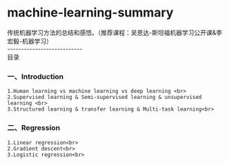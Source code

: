# machine-learning-summary
传统机器学习方法的总结和感悟。（推荐课程：吴恩达-斯坦福机器学习公开课&李宏毅-机器学习）<br>
---------------------------<br>
目录<br>
### 一、Introduction<br>
    1.Human learning vs machine learning vs deep learning <br>
    2.Supervised learning & Semi-supervised learning & unsupervised learning <br>
    3.Structured learning & transfer learning & Multi-task learning<br>
### 二、Regression<br>
    1.Linear regression<br>
    2.Gradient descent<br>
    3.Logistic regression<br>
